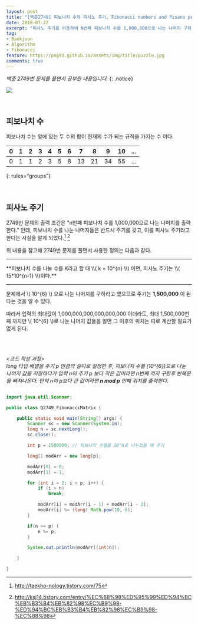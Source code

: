 ```yaml
---
layout: post
title: "[백준2749] 피보나치 수와 피사노 주기, Fibonacci numbers and Pisano period"
date: 2018-07-22
excerpt: "피사노 주기를 이용하여 N번째 피보나치 수를 1,000,000으로 나눈 나머지 구하기"
tag:
- Baekjoon
- Algorithm
- Fibonacci
feature: https://png93.github.io/assets/img/title/puzzle.jpg
comments: true
---
```


_백준 2749번 문제를 풀면서 공부한 내용입니다._
{: .notice}

<a href = "https://www.acmicpc.net/problem/2749"><img src = "https://png93.github.io/assets/img/title/baekjoon.PNG"></a>

<br/>

## 피보나치 수
피보나치 수는 앞에 있는 두 수의 합이 현재의 수가 되는 규칙을 가지는 수 이다.

| 0 | 1 | 2 | 3 | 4 | 5 | 6 | 7  | 8  | 9  | 10 |...|
|:---|:--:|:--:|:--:|:--:|:--:|:--:|:--:|:--:|:--:|:--:|---:|
| 0 | 1 | 1 | 2 | 3 | 5 | 8 | 13 | 21 | 34 | 55 |...|
{: rules="groups"}

<br/>

## 피사노 주기
2749번 문제의 출력 조건은 "n번째 피보나치 수를 1,000,000으로 나눈 나머지를 출력한다." 인데, 피보나치 수를 나눈 나머지들은 반드시 주기를 갖고, 이를 피사노 주기라고 한다는 사실을 알게 되었다.[^1] [^2]

[^1]: <http://taekho-nology.tistory.com/75>
[^2]: <http://ksj14.tistory.com/entry/%EC%88%98%ED%95%99%ED%94%BC%EB%B3%B4%EB%82%98%EC%B9%98-%ED%94%BC%EB%B3%B4%EB%82%98%EC%B9%98-%EC%88%98>

위 내용을 참고해 2749번 문제를 풀면서 사용한 정의는 다음과 같다.

<hr>
**피보나치 수를 나눌 수를 K라고 할 때 \\( k = 10^{n} \\) 이면, 피사노 주기는 \\( 15*10^{n-1} \\)이다.**
<hr>


문제에서 \\( 10^{6} \\) 으로 나눈 나머지를 구하라고 했으므로 주기는 **1,500,000** 이 된다는 것을 알 수 있다.

따라서 입력의 최대값이 1,000,000,000,000,000,000 이더라도, 최대 1,500,000번째 까지만 \\( 10^{6} \\)로 나눈 나머지 값들을 알면 그 이후의 위치는 따로 계산할 필요가 없게 된다.

<br/><br/>

_<코드 작성 과정>_ <br>
_long 타입 배열을 주기 p 만큼의 길이로 설정한 후, 피보나치 수를 \(10^{6}\)으로 나눈 나머지 값을 저장하다가 입력 n이 주기 p 보다 작은 값이라면 n번째 까지 구한후 반복문을 빠져나온다.
만약 n이 p보다 큰 값이라면 **n mod p** 번째 위치를 출력한다._

~~~java

import java.util.Scanner;

public class Q2749_FibonacciMatrix {

	public static void main(String[] args) {
		Scanner sc = new Scanner(System.in);
		long n = sc.nextLong();
		sc.close();

		int p = 1500000; // 피보나치 수열을 10^6로 나누었을 때 주기

		long[] modArr = new long[p];

		modArr[0] = 0;
		modArr[1] = 1;

		for (int i = 2; i < p; i++) {
			if (i > n)
				break;

			modArr[i] = modArr[i - 1] + modArr[i - 2];
			modArr[i] %= (long) Math.pow(10, 6);
		}

		if(n >= p) {
			n %= p;
		}

		System.out.println(modArr[(int)n]);

	}

}
~~~
